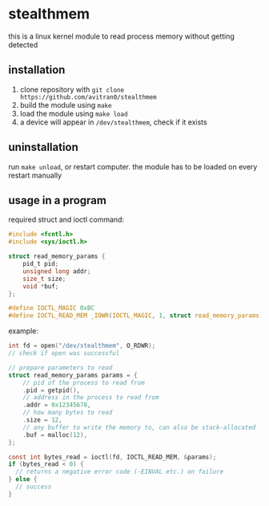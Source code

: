 # stealthmem

this is a linux kernel module to read process memory without getting detected

## installation

1. clone repository with `git clone https://github.com/avitran0/stealthmem`
2. build the module using `make`
3. load the module using `make load`
4. a device will appear in `/dev/stealthmem`, check if it exists

## uninstallation

run `make unload`, or restart computer. the module has to be loaded on every restart manually

## usage in a program

required struct and ioctl command:

```c
#include <fcntl.h>
#include <sys/ioctl.h>

struct read_memory_params {
    pid_t pid;
    unsigned long addr;
    size_t size;
    void *buf;
};

#define IOCTL_MAGIC 0xBC
#define IOCTL_READ_MEM _IOWR(IOCTL_MAGIC, 1, struct read_memory_params)
```

example:

```c
int fd = open("/dev/stealthmem", O_RDWR);
// check if open was successful

// prepare parameters to read
struct read_memory_params params = {
    // pid of the process to read from
    .pid = getpid(),
    // address in the process to read from
    .addr = 0x12345678,
    // how many bytes to read
    .size = 12,
    // any buffer to write the memory to, can also be stack-allocated
    .buf = malloc(12),
};

const int bytes_read = ioctl(fd, IOCTL_READ_MEM, &params);
if (bytes_read < 0) {
  // returns a negative error code (-EINVAL etc.) on failure
} else {
  // success
}
```
